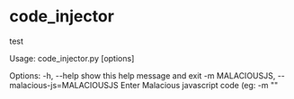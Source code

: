 # code_injector
test


Usage: code_injector.py [options]

Options:
  -h, --help            show this help message and exit
  -m MALACIOUSJS, --malacious-js=MALACIOUSJS
                        Enter Malacious javascript code (eg: -m
                        "<script>alert(1);</script>"
